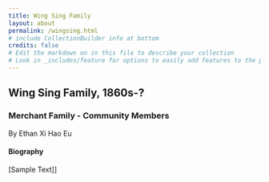 ```yaml
---
title: Wing Sing Family
layout: about
permalink: /wingsing.html
# include CollectionBuilder info at bottom
credits: false
# Edit the markdown on in this file to describe your collection
# Look in _includes/feature for options to easily add features to the page
---
```


## Wing Sing Family, 1860s-?

### Merchant Family - Community Members

By Ethan Xi Hao Eu

#### Biography

[Sample Text]]